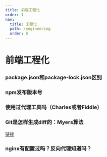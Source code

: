 ```yaml
---
title: 前端工程化
order: 1
nav:
  title: 工程化
  path: /engineering
  order: 8
---
```


# 前端工程化

### package.json和package-lock.json区别

### npm发布版本号

### 使用过代理工具吗（Charles或者Fiddle） 

### Git是怎样生成diff的：Myers算法 
[链接](https://segmentfault.com/p/1210000009610313/read)

### nginx有配置过吗？反向代理知道吗？